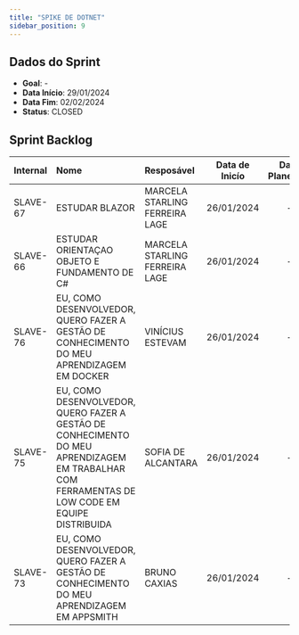 ```yaml
---
title: "SPIKE DE DOTNET"
sidebar_position: 9
---
```

## Dados do Sprint
* **Goal**: -
* **Data Início**: 29/01/2024
* **Data Fim**: 02/02/2024
* **Status**: CLOSED

## Sprint Backlog

|Internal |Nome |Resposável |Data de Inicío | Data Planejada | Status|
|:----    |:----|:--------  |:-------:       | :----------:  | :---: |
|SLAVE-67|ESTUDAR BLAZOR|MARCELA STARLING FERREIRA LAGE|26/01/2024|-|CONCLUÍDO|
|SLAVE-66|ESTUDAR ORIENTAÇAO OBJETO E FUNDAMENTO DE C#|MARCELA STARLING FERREIRA LAGE|26/01/2024|-|CONCLUÍDO|
|SLAVE-76|EU, COMO DESENVOLVEDOR, QUERO FAZER A GESTÃO DE CONHECIMENTO DO MEU APRENDIZAGEM EM DOCKER|VINÍCIUS ESTEVAM|26/01/2024|-|CONCLUÍDO|
|SLAVE-75|EU, COMO DESENVOLVEDOR, QUERO FAZER A GESTÃO DE CONHECIMENTO DO MEU APRENDIZAGEM EM TRABALHAR COM FERRAMENTAS DE LOW CODE EM EQUIPE DISTRIBUIDA|SOFIA DE ALCANTARA|26/01/2024|-|CONCLUÍDO|
|SLAVE-73|EU, COMO DESENVOLVEDOR, QUERO FAZER A GESTÃO DE CONHECIMENTO DO MEU APRENDIZAGEM EM APPSMITH|BRUNO CAXIAS|26/01/2024|-|CONCLUÍDO|
